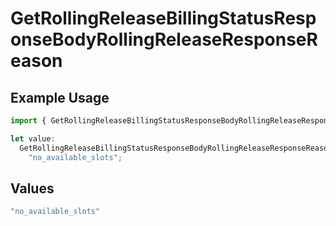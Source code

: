 # GetRollingReleaseBillingStatusResponseBodyRollingReleaseResponseReason

## Example Usage

```typescript
import { GetRollingReleaseBillingStatusResponseBodyRollingReleaseResponseReason } from "@vercel/sdk/models/getrollingreleasebillingstatusop.js";

let value:
  GetRollingReleaseBillingStatusResponseBodyRollingReleaseResponseReason =
    "no_available_slots";
```

## Values

```typescript
"no_available_slots"
```